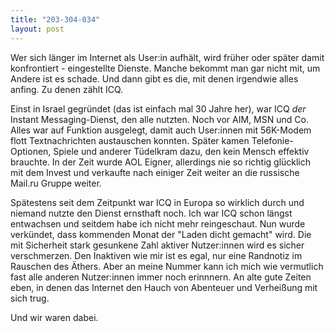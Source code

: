 ```yaml
---
title: "203-304-034"
layout: post
---
```


Wer sich länger im Internet als User:in aufhält, wird früher oder später damit konfrontiert - eingestellte Dienste. Manche bekommt man gar nicht mit, um Andere ist es schade. Und dann gibt es die, mit denen irgendwie alles anfing. Zu denen zählt ICQ.

Einst in Israel gegründet (das ist einfach mal 30 Jahre her), war ICQ _der_ Instant Messaging-Dienst, den alle nutzten. Noch vor AIM, MSN und Co. Alles war auf Funktion ausgelegt, damit auch User:innen mit 56K-Modem flott Textnachrichten austauschen konnten. Später kamen Telefonie-Optionen, Spiele und anderer Tüdelkram dazu, den kein Mensch effektiv brauchte. In der Zeit wurde AOL Eigner, allerdings nie so richtig glücklich mit dem Invest und verkaufte nach einiger Zeit weiter an die russische Mail.ru Gruppe weiter.

Spätestens seit dem Zeitpunkt war ICQ in Europa so wirklich durch und niemand nutzte den Dienst ernsthaft noch. Ich war ICQ schon längst entwachsen und seitdem habe ich nicht mehr reingeschaut. Nun wurde verkündet, dass kommenden Monat der "Laden dicht gemacht" wird. Die mit Sicherheit stark gesunkene Zahl aktiver Nutzer:innen wird es sicher verschmerzen. Den Inaktiven wie mir ist es egal, nur eine Randnotiz im Rauschen des Äthers. Aber an meine Nummer kann ich mich wie vermutlich fast alle anderen Nutzer:innen immer noch erinnnern. An alte gute Zeiten eben, in denen das Internet den Hauch von Abenteuer und Verheißung mit sich trug.

Und wir waren dabei.